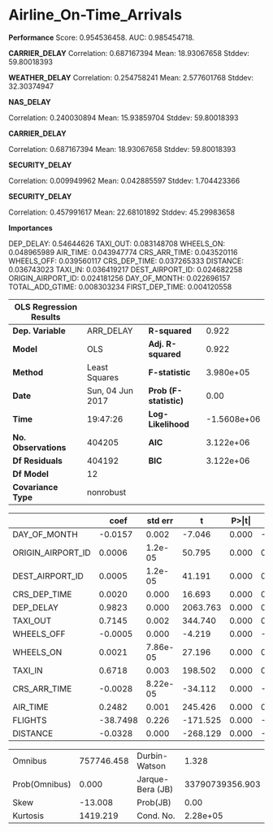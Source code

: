 # Airline_On-Time_Arrivals

**Performance**
Score: 0.954536458.
AUC: 0.985454718.


**CARRIER_DELAY**
Correlation: 0.687167394
Mean: 18.93067658
Stddev: 59.80018393
	            
**WEATHER_DELAY**
Correlation: 0.254758241
Mean: 2.577601768
Stddev: 32.30374947


**NAS_DELAY**

Correlation: 0.240030894
Mean: 15.93859704
Stddev: 59.80018393


**CARRIER_DELAY**

Correlation: 0.687167394
Mean: 18.93067658
Stddev: 59.80018393


**SECURITY_DELAY**

Correlation: 0.009949962
Mean: 0.042885597
Stddev: 1.704423366


**SECURITY_DELAY**

Correlation: 0.457991617
Mean: 22.68101892
Stddev: 45.29983658


**Importances**

DEP_DELAY: 0.54644626
TAXI_OUT: 0.083148708
WHEELS_ON: 0.048965989
AIR_TIME: 0.043947774
CRS_ARR_TIME: 0.043520116
WHEELS_OFF: 0.039560117
CRS_DEP_TIME: 0.037265333
DISTANCE: 0.036743023
TAXI_IN: 0.036419217
DEST_AIRPORT_ID: 0.024682258
ORIGIN_AIRPORT_ID: 0.024181256
DAY_OF_MONTH: 0.022696157
TOTAL_ADD_GTIME: 0.008303234
FIRST_DEP_TIME: 0.004120558



|OLS Regression Results   ||||
|--|--|--|--|
|**Dep. Variable**|ARR_DELAY|**R-squared**|0.922|
|**Model**|OLS|**Adj. R-squared**|0.922|
|**Method**|Least Squares|**F-statistic**|3.980e+05|
|**Date**|Sun, 04 Jun 2017|**Prob (F-statistic)**|0.00|
|**Time**|19:47:26|**Log-Likelihood**|-1.5608e+06|
|**No. Observations**|404205|**AIC**|3.122e+06|
|**Df Residuals**|404192|**BIC**|3.122e+06|
|**Df Model**|12|||                                       
|**Covariance Type**|nonrobust|||                                     

||coef|std err|t|P>\|t\||[0.025|0.975]|
|--|--|--|--|--|--|--|
|DAY_OF_MONTH|-0.0157| 0.002|-7.046| 0.000|-0.020|-0.011|
|ORIGIN_AIRPORT_ID| 0.0006| 1.2e-05| 50.795| 0.000| 0.001| 0.001|
|DEST_AIRPORT_ID| 0.0005| 1.2e-05| 41.191| 0.000| 0.000| 0.001|
|CRS_DEP_TIME| 0.0020| 0.000| 16.693| 0.000| 0.002| 0.002|
|DEP_DELAY| 0.9823| 0.000| 2063.763| 0.000| 0.981| 0.983|
|TAXI_OUT| 0.7145| 0.002| 344.740| 0.000| 0.710| 0.719|
|WHEELS_OFF|-0.0005| 0.000|-4.219| 0.000|-0.001|-0.000|
|WHEELS_ON| 0.0021| 7.86e-05| 27.196| 0.000| 0.002| 0.002|
|TAXI_IN| 0.6718| 0.003| 198.502| 0.000| 0.665| 0.678|
|CRS_ARR_TIME|-0.0028| 8.22e-05|-34.112| 0.000|-0.003|-0.003|
|AIR_TIME| 0.2482| 0.001| 245.426| 0.000| 0.246| 0.250|
|FLIGHTS|-38.7498| 0.226|-171.525| 0.000|-39.193|-38.307|
|DISTANCE|-0.0328| 0.000|-268.129| 0.000|-0.033|-0.033|

|||||
|--|--|--|--|
|Omnibus|757746.458|Durbin-Watson|1.328|
|Prob(Omnibus)|0.000|Jarque-Bera (JB)|33790739356.903|
|Skew|-13.008|Prob(JB)|0.00|
|Kurtosis|1419.219|Cond. No.|2.28e+05|

